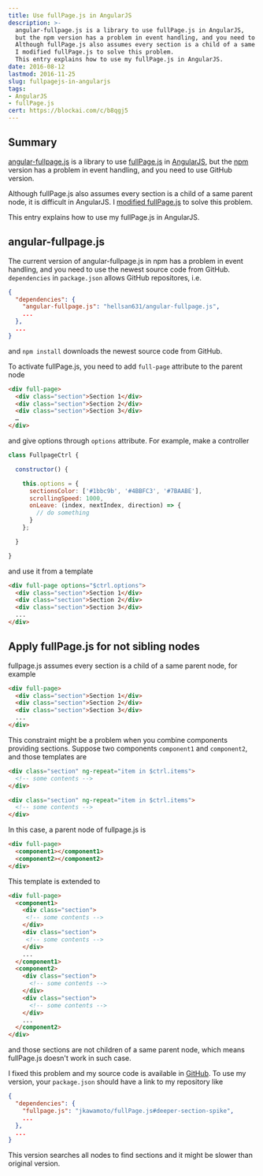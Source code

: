 ```yaml
---
title: Use fullPage.js in AngularJS
description: >-
  angular-fullpage.js is a library to use fullPage.js in AngularJS,
  but the npm version has a problem in event handling, and you need to use GitHub version.
  Although fullPage.js also assumes every section is a child of a same parent node, it is difficult in AngularJS.
  I modified fullPage.js to solve this problem.
  This entry explains how to use my fullPage.js in AngularJS.
date: 2016-08-12
lastmod: 2016-11-25
slug: fullpagejs-in-angularjs
tags:
- AngularJS
- fullPage.js
cert: https://blockai.com/c/b8qgj5
---
```


## Summary
[angular-fullpage.js](https://github.com/hellsan631/angular-fullpage.js) is a library
to use [fullPage.js](http://alvarotrigo.com/fullPage/) in [AngularJS](http://angularjs.org/),
but the [npm](https://www.npmjs.com/package/angular-fullpage.js) version has a problem in event handling,
and you need to use GitHub version.

Although fullPage.js also assumes every section is a child of a same parent node, it is difficult in AngularJS.
I [modified fullPage.js](https://github.com/jkawamoto/fullPage.js) to solve this problem.

This entry explains how to use my fullPage.js in AngularJS.

## angular-fullpage.js
The current version of angular-fullpage.js in npm has a problem in event handling,
and you need to use the newest source code from GitHub.
`dependencies` in `package.json` allows GitHub repositores, i.e.

```json
{
  "dependencies": {
    "angular-fullpage.js": "hellsan631/angular-fullpage.js",
    ...
  },
  ...
}
```

and `npm install` downloads the newest source code from GitHub.

To activate fullPage.js, you need to add `full-page` attribute to the parent node

```html
<div full-page>
  <div class="section">Section 1</div>
  <div class="section">Section 2</div>
  <div class="section">Section 3</div>
  …
</div>
```

and give options through `options` attribute.
For example, make a controller

```js
class FullpageCtrl {

  constructor() {

    this.options = {
      sectionsColor: ['#1bbc9b', '#4BBFC3', '#7BAABE'],
      scrollingSpeed: 1000,
      onLeave: (index, nextIndex, direction) => {
        // do something
      }
    };

  }

}
```

and use it from a template

```html
<div full-page options="$ctrl.options">
  <div class="section">Section 1</div>
  <div class="section">Section 2</div>
  <div class="section">Section 3</div>
  ...
</div>
```


## Apply fullPage.js for not sibling nodes
fullpage.js assumes every section is a child of a same parent node, for example

```html
<div full-page>
  <div class="section">Section 1</div>
  <div class="section">Section 2</div>
  <div class="section">Section 3</div>
  ...
</div>
```

This constraint might be a problem when you combine components providing sections.
Suppose two components `component1` and `component2`, and those templates are

```html
<div class="section" ng-repeat="item in $ctrl.items">
  <!-- some contents -->
</div>
```

```html
<div class="section" ng-repeat="item in $ctrl.items">
  <!-- some contents -->
</div>
```

In this case, a parent node of fullpage.js is

```html
<div full-page>
  <component1></component1>
  <component2></component2>
</div>
```

This template is extended to

```html
<div full-page>
  <component1>
    <div class="section">
     <!-- some contents -->
    </div>
    <div class="section">
     <!-- some contents -->
    </div>
    ...
  </component1>
  <component2>
    <div class="section">
      <!-- some contents -->
    </div>
    <div class="section">
      <!-- some contents -->
    </div>
    ...
  </component2>
</div>
```
and those sections are not children of a same parent node,
which means fullPage.js doesn't work in such case.

I fixed this problem and my source code is available in [GitHub](https://github.com/jkawamoto/fullPage.js).
To use my version, your `package.json` should have a link to my repository like

```json
{
  "dependencies": {
    "fullpage.js": "jkawamoto/fullPage.js#deeper-section-spike",
    ...
  },
  ...
}
```

This version searches all nodes to find sections and it might be slower than original version.
